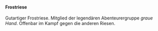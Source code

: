 ---
---

#### Frostriese

Gutartiger Frostriese. Mitglied der legendären Abenteurergruppe *graue Hand*. Offenbar im
Kampf gegen die anderen Riesen.
